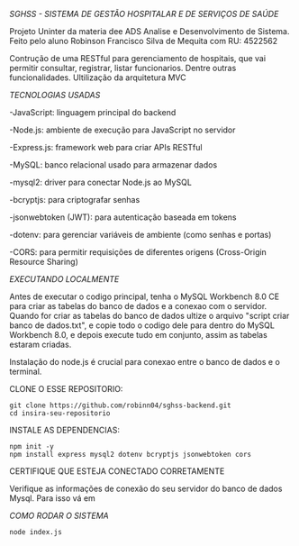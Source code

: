 *SGHSS - SISTEMA DE GESTÃO HOSPITALAR E DE SERVIÇOS DE SAÚDE*

Projeto Uninter da materia dee ADS Analise e Desenvolvimento de Sistema. Feito pelo aluno Robinson Francisco Silva de Mequita com RU: 4522562

Contrução de uma RESTful para gerenciamento de hospitais, que vai permitir consultar, registrar, listar funcionarios. Dentre outras funcionalidades. 
Ultilização da arquitetura MVC

*TECNOLOGIAS USADAS*

-JavaScript: linguagem principal do backend

-Node.js: ambiente de execução para JavaScript no servidor

-Express.js: framework web para criar APIs RESTful

-MySQL: banco relacional usado para armazenar dados

-mysql2: driver para conectar Node.js ao MySQL

-bcryptjs: para criptografar senhas

-jsonwebtoken (JWT): para autenticação baseada em tokens

-dotenv: para gerenciar variáveis de ambiente (como senhas e portas)

-CORS: para permitir requisições de diferentes origens (Cross-Origin Resource Sharing)

*EXECUTANDO LOCALMENTE*

Antes de executar o codigo principal, tenha o MySQL Workbench 8.0 CE para criar as tabelas do banco de dados e a conexao com o servidor.
Quando for criar as tabelas do banco de dados ultize o arquivo "script criar banco de dados.txt", e copie todo o codigo dele para dentro do MySQL Workbench 8.0, 
e depois execute tudo em conjunto, assim as tabelas estaram criadas.

Instalação do node.js é crucial para conexao entre o banco de dados e o terminal. 

CLONE O ESSE REPOSITORIO:

    git clone https://github.com/robinn04/sghss-backend.git
    cd insira-seu-repositorio

INSTALE AS DEPENDENCIAS:
    
    npm init -y 
    npm install express mysql2 dotenv bcryptjs jsonwebtoken cors 

CERTIFIQUE QUE ESTEJA CONECTADO CORRETAMENTE

Verifique as informações de conexão do seu servidor do banco de dados Mysql. Para isso vá em 


*COMO RODAR O SISTEMA*

    node index.js

